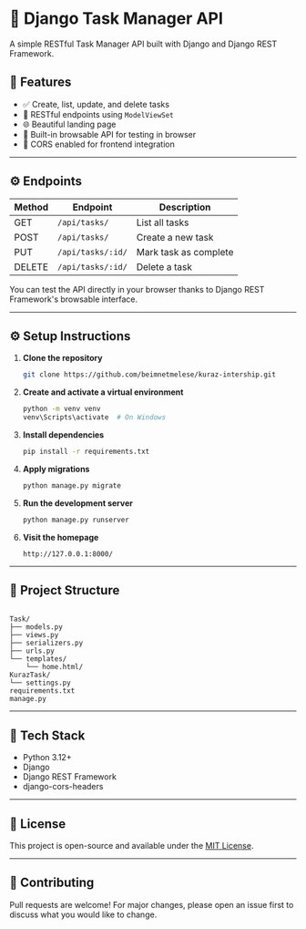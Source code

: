 # 📝 Django Task Manager API

A simple RESTful Task Manager API built with Django and Django REST Framework.

## 🚀 Features

* ✅ Create, list, update, and delete tasks
* 📆 RESTful endpoints using `ModelViewSet`
* 🌐 Beautiful landing page
* 🧪 Built-in browsable API for testing in browser
* 🔐 CORS enabled for frontend integration

---

## ⚙️ Endpoints

| Method | Endpoint          | Description           |
| ------ | ----------------- | --------------------- |
| GET    | `/api/tasks/`     | List all tasks        |
| POST   | `/api/tasks/`     | Create a new task     |
| PUT    | `/api/tasks/:id/` | Mark task as complete |
| DELETE | `/api/tasks/:id/` | Delete a task         |

You can test the API directly in your browser thanks to Django REST Framework's browsable interface.

---

## ⚙️ Setup Instructions

1. **Clone the repository**

   ```bash
   git clone https://github.com/beimnetmelese/kuraz-intership.git
   ```

2. **Create and activate a virtual environment**

   ```bash
   python -m venv venv
   venv\Scripts\activate  # On Windows
   ```

3. **Install dependencies**

   ```bash
   pip install -r requirements.txt
   ```

4. **Apply migrations**

   ```bash
   python manage.py migrate
   ```

5. **Run the development server**

   ```bash
   python manage.py runserver
   ```

6. **Visit the homepage**

   ```
   http://127.0.0.1:8000/
   ```

---

## 📁 Project Structure

```

Task/
├── models.py
├── views.py
├── serializers.py
├── urls.py
└── templates/
    └── home.html/
KurazTask/
└── settings.py
requirements.txt
manage.py
```

---

## 🤩 Tech Stack

* Python 3.12+
* Django
* Django REST Framework
* django-cors-headers

---

## 📄 License

This project is open-source and available under the [MIT License](LICENSE).

---

## 🤝 Contributing

Pull requests are welcome! For major changes, please open an issue first to discuss what you would like to change.

